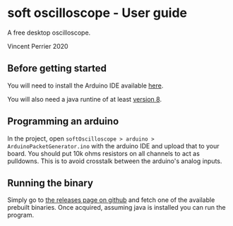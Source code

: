 # soft oscilloscope - User guide

A free desktop oscilloscope. 

Vincent Perrier 2020

## Before getting started

You will need to install the Arduino IDE available [here](https://www.arduino.cc/).

You will also need a java runtine of at least [version 8](https://docs.oracle.com/javase/8/docs/technotes/guides/install/install_overview.html).

## Programming an arduino

In the project, open ```softOscilloscope > arduino > ArduinoPacketGenerator.ino``` with the arduino IDE and upload that to your board.
You should put 10k ohms resistors on all channels to act as pulldowns. This is to avoid crosstalk between the arduino's analog inputs.

## Running the binary

Simply go to [the releases page on github](https://github.com/Perceval62/softOscilloscope/releases) and
fetch one of the available prebuilt binaries. Once acquired, assuming java is installed you can run the program.


